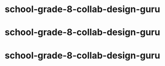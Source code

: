 # school-grade-8-collab-design-guru
# school-grade-8-collab-design-guru
# school-grade-8-collab-design-guru
